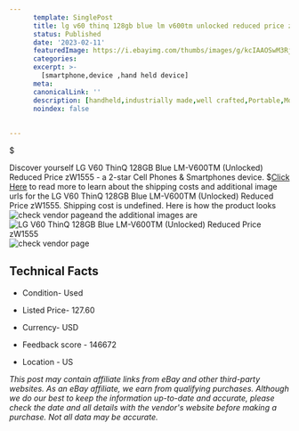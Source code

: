 ```yaml
---
      template: SinglePost
      title: lg v60 thinq 128gb blue lm v600tm unlocked reduced price zw1555
      status: Published
      date: '2023-02-11'
      featuredImage: https://i.ebayimg.com/thumbs/images/g/kcIAAOSwM3Rj0GhU/s-l225.jpg
      categories: 
      excerpt: >-
        [smartphone,device ,hand held device]
      meta:
      canonicalLink: ''
      description: [handheld,industrially made,well crafted,Portable,Mobile,Compact,Convenient,Lightweight,Maneuverable,Man-portable,Miniature,Carriable,Hand-held,Light,Holdable,Transportable,Mobile device,Pocket-sized,On-the-go,Wireless,Cordless,Compact size,Convenient size, smartphone,device ,hand held device]
      noindex: false
      
        
---
```

$

Discover yourself LG V60 ThinQ 128GB Blue LM-V600TM (Unlocked) Reduced Price zW1555 - a 2-star Cell Phones & Smartphones device.
$[Click Here](https://www.ebay.com/itm/304781128629?hash=item46f65ef3b5%3Ag%3AkcIAAOSwM3Rj0GhU&mkevt=1&mkcid=1&mkrid=711-53200-19255-0&campid=%253CePNCampaignId%253E&customid=%253CreferenceId%253E&toolid=10049) to read more to learn about the shipping costs and additional image urls for the LG V60 ThinQ 128GB Blue LM-V600TM (Unlocked) Reduced Price zW1555. Shipping cost is undefined. Here is how the product looks ![check vendor page](https://i.ebayimg.com/thumbs/images/g/kcIAAOSwM3Rj0GhU/s-l225.jpg)and the additional images are![LG V60 ThinQ 128GB Blue LM-V600TM (Unlocked) Reduced Price zW1555](https://i.ebayimg.com/images/g/kcIAAOSwM3Rj0GhU/s-l1600.jpg)![check vendor page](https://origin-galleryplus.ebayimg.com/ws/web/304781128629_2_0_1/225x225.jpg,https://origin-galleryplus.ebayimg.com/ws/web/304781128629_3_0_1/225x225.jpg,https://origin-galleryplus.ebayimg.com/ws/web/304781128629_4_0_1/225x225.jpg,https://origin-galleryplus.ebayimg.com/ws/web/304781128629_5_0_1/225x225.jpg,https://origin-galleryplus.ebayimg.com/ws/web/304781128629_6_0_1/225x225.jpg,https://origin-galleryplus.ebayimg.com/ws/web/304781128629_7_0_1/225x225.jpg,https://origin-galleryplus.ebayimg.com/ws/web/304781128629_8_0_1/225x225.jpg,https://origin-galleryplus.ebayimg.com/ws/web/304781128629_9_0_1/225x225.jpg,https://origin-galleryplus.ebayimg.com/ws/web/304781128629_10_0_1/225x225.jpg,https://origin-galleryplus.ebayimg.com/ws/web/304781128629_11_0_1/225x225.jpg,https://origin-galleryplus.ebayimg.com/ws/web/304781128629_12_0_1/225x225.jpg)



 ## Technical Facts 



     
      

 - Condition- Used 


      

 - Listed Price- 127.60 


      

 - Currency- USD 


      

 - Feedback score - 146672 


      

 - Location - US 


      
      

 *_This post may contain affiliate links from eBay and other third-party websites. As an eBay affiliate, we earn from qualifying purchases. Although we do our best to keep the information up-to-date and accurate, please check the date and all details with the vendor's website before making a purchase. Not all data may be accurate._*






